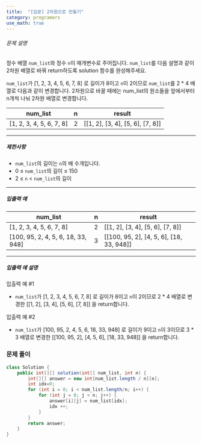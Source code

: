 ```yaml
---
title:  "[입문] 2차원으로 만들기"
category: programers
use_math: true
---
```




###### 문제 설명

정수 배열 `num_list`와 정수 `n`이 매개변수로 주어집니다. `num_list`를 다음 설명과 같이 2차원 배열로 바꿔 return하도록 solution 함수를 완성해주세요.

`num_list`가 [1, 2, 3, 4, 5, 6, 7, 8] 로 길이가 8이고 `n`이 2이므로 `num_list`를 2 * 4 배열로 다음과 같이 변경합니다. 2차원으로 바꿀 때에는 num_list의 원소들을 앞에서부터 n개씩 나눠 2차원 배열로 변경합니다.

| num_list                 | n    | result                           |
| ------------------------ | ---- | -------------------------------- |
| [1, 2, 3, 4, 5, 6, 7, 8] | 2    | [[1, 2], [3, 4], [5, 6], [7, 8]] |

------

##### 제한사항

- `num_list`의 길이는 `n`의 배 수개입니다.
- 0 ≤ `num_list`의 길이 ≤ 150
- 2 ≤ `n` < `num_list`의 길이

------

##### 입출력 예

| num_list                           | n    | result                                   |
| ---------------------------------- | ---- | ---------------------------------------- |
| [1, 2, 3, 4, 5, 6, 7, 8]           | 2    | [[1, 2], [3, 4], [5, 6], [7, 8]]         |
| [100, 95, 2, 4, 5, 6, 18, 33, 948] | 3    | [[100, 95, 2], [4, 5, 6], [18, 33, 948]] |

------

##### 입출력 예 설명

입출력 예 #1

- `num_list`가 [1, 2, 3, 4, 5, 6, 7, 8] 로 길이가 8이고 `n`이 2이므로 2 * 4 배열로 변경한 [[1, 2], [3, 4], [5, 6], [7, 8]] 을 return합니다.

입출력 예 #2

- `num_list`가 [100, 95, 2, 4, 5, 6, 18, 33, 948] 로 길이가 9이고 `n`이 3이므로 3 * 3 배열로 변경한 [[100, 95, 2], [4, 5, 6], [18, 33, 948]] 을 return합니다.



### 문제 풀이 

```java
class Solution {
    public int[][] solution(int[] num_list, int n) {
        int[][] answer = new int[num_list.length / n][n];
        int idx=0;
        for (int i = 0; i < num_list.length/n; i++) {
            for (int j = 0; j < n; j++) {
                answer[i][j] = num_list[idx];
                idx ++;
            }
        }
        return answer;
    }
}
```





